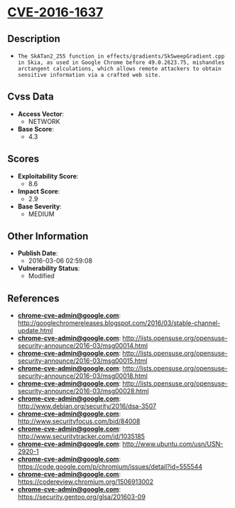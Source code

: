 
# [CVE-2016-1637](http://googlechromereleases.blogspot.com/2016/03/stable-channel-update.html)

## Description

- `The SkATan2_255 function in effects/gradients/SkSweepGradient.cpp in Skia, as used in Google Chrome before 49.0.2623.75, mishandles arctangent calculations, which allows remote attackers to obtain sensitive information via a crafted web site.`

## Cvss Data

- **Access Vector**:
  - NETWORK
- **Base Score**:
  - 4.3

## Scores

- **Exploitability Score**:
  - 8.6
- **Impact Score**:
  - 2.9
- **Base Severity**:
  - MEDIUM

## Other Information

- **Publish Date**:
  - 2016-03-06 02:59:08
- **Vulnerability Status**:
  - Modified

## References

- **chrome-cve-admin@google.com**: http://googlechromereleases.blogspot.com/2016/03/stable-channel-update.html
- **chrome-cve-admin@google.com**: http://lists.opensuse.org/opensuse-security-announce/2016-03/msg00014.html
- **chrome-cve-admin@google.com**: http://lists.opensuse.org/opensuse-security-announce/2016-03/msg00015.html
- **chrome-cve-admin@google.com**: http://lists.opensuse.org/opensuse-security-announce/2016-03/msg00018.html
- **chrome-cve-admin@google.com**: http://lists.opensuse.org/opensuse-security-announce/2016-03/msg00028.html
- **chrome-cve-admin@google.com**: http://www.debian.org/security/2016/dsa-3507
- **chrome-cve-admin@google.com**: http://www.securityfocus.com/bid/84008
- **chrome-cve-admin@google.com**: http://www.securitytracker.com/id/1035185
- **chrome-cve-admin@google.com**: http://www.ubuntu.com/usn/USN-2920-1
- **chrome-cve-admin@google.com**: https://code.google.com/p/chromium/issues/detail?id=555544
- **chrome-cve-admin@google.com**: https://codereview.chromium.org/1506913002
- **chrome-cve-admin@google.com**: https://security.gentoo.org/glsa/201603-09
